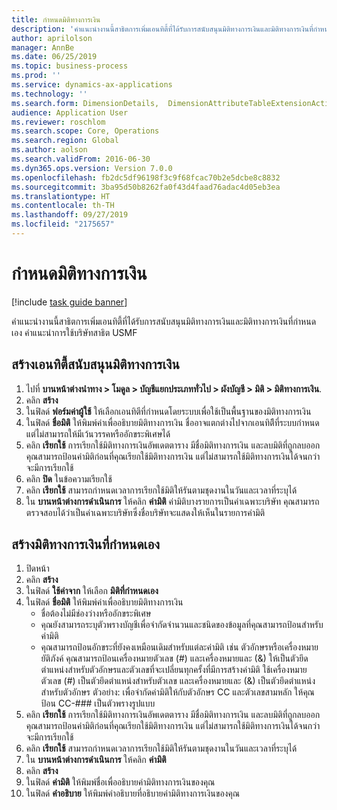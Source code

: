 ```yaml
---
title: กำหนดมิติทางการเงิน
description: 'คำแนะนำงานนี้สาธิตการเพิ่มเอนทิตี้ที่ได้รับการสนับสนุนมิติทางการเงินและมิติทางการเงินที่กำหนดเอง '
author: aprilolson
manager: AnnBe
ms.date: 06/25/2019
ms.topic: business-process
ms.prod: ''
ms.service: dynamics-ax-applications
ms.technology: ''
ms.search.form: DimensionDetails,  DimensionAttributeTableExtensionActivate, DimensionValueDetails
audience: Application User
ms.reviewer: roschlom
ms.search.scope: Core, Operations
ms.search.region: Global
ms.author: aolson
ms.search.validFrom: 2016-06-30
ms.dyn365.ops.version: Version 7.0.0
ms.openlocfilehash: fb2dc5df96198f3c9f68fcac70b2e5dcbe8c8832
ms.sourcegitcommit: 3ba95d50b8262fa0f43d4faad76adac4d05eb3ea
ms.translationtype: HT
ms.contentlocale: th-TH
ms.lasthandoff: 09/27/2019
ms.locfileid: "2175657"
---
```

# <a name="define-financial-dimensions"></a>กำหนดมิติทางการเงิน

[!include [task guide banner](../../includes/task-guide-banner.md)]

คำแนะนำงานนี้สาธิตการเพิ่มเอนทิตี้ที่ได้รับการสนับสนุนมิติทางการเงินและมิติทางการเงินที่กำหนดเอง   คำแนะนำการใช้บริษัทสาธิต USMF


## <a name="create-an-entity-backed-financial-dimension"></a>สร้างเอนทิตี้สนับสนุนมิติทางการเงิน
1. ไปที่ **บานหน้าต่างนำทาง > โมดูล > บัญชีแยกประเภททั่วไป > ผังบัญชี > มิติ > มิติทางการเงิน**.
2. คลิก **สร้าง**
3. ในฟิลด์ **ฟอร์มค่าผู้ใช้** ให้เลือกเอนทิตีที่กำหนดโดยระบบเพื่อใช้เป็นพื้นฐานของมิติทางการเงิน 
4. ในฟิลด์ **ชื่อมิติ** ให้พิมพ์ค่าเพื่ออธิบายมิติทางการเงิน ชื่ออาจแตกต่างไปจากเอนทิตีิที่ระบบกำหนด แต่ไม่สามารถให้มีเว้นวรรคหรืออักขระพิเศษได้
5. คลิก **เรียกใช้** การเรียกใช้มิติทางการเงินอัพเดตตาราง มีชื่อมิติทางการเงิน และลบมิติที่ถูกลบออก  คุณสามารถป้อนค่ามิติก่อนที่คุณเรียกใช้มิติทางการเงิน แต่ไม่สามารถใช้มิติทางการเงินได้จนกว่าจะมีการเรียกใช้  
6. คลิก **ปิด** ในข้อความเรียกใช้
7. คลิก **เรียกใช้** สามารถกำหนดเวลาการเรียกใช้มิติให้รันตามชุดงานในวันและเวลาที่ระบุได้  
8. ใน **บานหน้าต่างการดำเนินการ** ให้คลิก **ค่ามิติ** ค่ามิติบางรายการเป็นค่าเฉพาะบริษัท  คุณสามารถตรวจสอบได้ว่าเป็นค่าเฉพาะบริษัทซึ่งชื่อบริษัทจะแสดงให้เห็นในรายการค่ามิติ  

## <a name="create-a-custom-financial-dimension"></a>สร้างมิติทางการเงินที่กำหนดเอง
1. ปิดหน้า
2. คลิก **สร้าง**
3. ในฟิลด์ **ใช้ค่าจาก** ให้เลือก **มิติที่กำหนดเอง**
4. ในฟิลด์ **ชื่อมิติ** ให้พิมพ์ค่าเพื่ออธิบายมิติทางการเงิน
    - ชื่อต้องไม่มีช่องว่างหรืออักขระพิเศษ  
    - คุณยังสามารถระบุตัวพรางบัญชีเพื่อจำกัดจำนวนและชนิดของข้อมูลที่คุณสามารถป้อนสำหรับค่ามิติ   
    - คุณสามารถป้อนอักขระที่ยังคงเหมือนเดิมสำหรับแต่ละค่ามิติ เช่น ตัวอักษรหรือเครื่องหมายยัติภังค์ คุณสามารถป้อนเครื่องหมายตัวเลข (#) และเครื่องหมายและ (&) ให้เป็นตัวยึดตำแหน่งสำหรับตัวอักษรและตัวเลขที่จะเปลี่ยนทุกครั้งที่มีการสร้างค่ามิติ ใช้เครื่องหมายตัวเลข (#) เป็นตัวยึดตำแหน่งสำหรับตัวเลข และเครื่องหมายและ (&) เป็นตัวยึดตำแหน่งสำหรับตัวอักษร  ตัวอย่าง: เพื่อจำกัดค่ามิติให้กับตัวอักษร CC และตัวเลขสามหลัก ให้คุณป้อน CC-### เป็นตัวพรางรูปแบบ  
5. คลิก **เรียกใช้** การเรียกใช้มิติทางการเงินอัพเดตตาราง มีชื่อมิติทางการเงิน และลบมิติที่ถูกลบออก  คุณสามารถป้อนค่ามิติก่อนที่คุณเรียกใช้มิติทางการเงิน แต่ไม่สามารถใช้มิติทางการเงินได้จนกว่าจะมีการเรียกใช้     
6. คลิก **เรียกใช้** สามารถกำหนดเวลาการเรียกใช้มิติให้รันตามชุดงานในวันและเวลาที่ระบุได้      
7. ใน **บานหน้าต่างการดำเนินการ** ให้คลิก **ค่ามิติ**
8. คลิก **สร้าง**
9. ในฟิลด์ **ค่ามิติ** ให้พิมพ์ชื่อเพื่ออธิบายค่ามิติทางการเงินของคุณ
10. ในฟิลด์ **คำอธิบาย** ให้พิมพ์คำอธิบายที่อธิบายค่ามิติทางการเงินของคุณ

